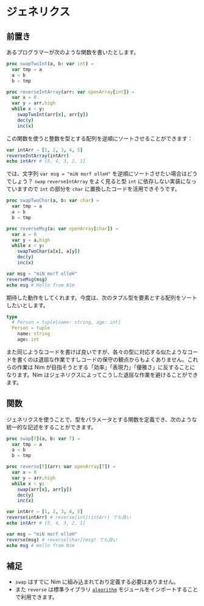 # ジェネリクス

## 前置き

あるプログラマーが次のような関数を書いたとします。

```nim
proc swapTwoInt(a, b: var int) =
  var tmp = a
  a = b
  b = tmp

proc reverseIntArray(arr: var openArray[int]) =
  var x = 0
  var y = arr.high
  while x < y:
    swapTwoInt(arr[x], arr[y])
    dec(y)
    inc(x)
```

この関数を使うと整数を型とする配列を逆順にソートさせることができます：

```nim
var intArr = [1, 2, 3, 4, 5]
reverseIntArray(intArr)
echo intArr # [5, 4, 3, 2, 1]
```

では、文字列 `var msg = "miN morf olleH"` を逆順にソートさせたい場合はどうでしょう？ `swap` `reverseIntArray` をよく見ると型 `int` に依存しない実装になっていますので `int` の部分を `char` に置換したコードを活用できそうです。

```nim
proc swapTwoChar(a, b: var char) =
  var tmp = a
  a = b
  b = tmp

proc reverseMsg(a: var openArray[char]) =
  var x = 0
  var y = a.high
  while x < y:
    swapTwoChar(a[x], a[y])
    dec(y)
    inc(x)

var msg = "miN morf olleH"
reverseMsg(msg)
echo msg # Hello from Nim
```

期待した動作をしてくれます。今度は、次のタプル型を要素とする配列をソートしたいとします。

```nim
type
  # Person = tuple[name: string, age: int]
  Person = tuple
    name: string
    age: int
```

また同じようなコードを書けば良いですが、各々の型に対応する似たようなコードを書くのは退屈な作業ですしコードの保守の観点からもよくありません。これらの作業は Nim が目指そうとする「効率」「表現力」「優雅さ」に反することになります。Nim はジェネリクスによってこうした退屈な作業を避けることができます。

## 関数

ジェネリクスを使うことで、型をパラメータとする関数を定義でき、次のような統一的な記述をすることができます。

```nim
proc swap[T](a, b: var T) =
  var tmp = a
  a = b
  b = tmp

proc reverse[T](arr: var openArray[T]) =
  var x = 0
  var y = arr.high
  while x < y:
    swap(arr[x], arr[y])
    dec(y)
    inc(x)

var intArr = [1, 2, 3, 4, 5]
reverse(intArr) # reverse[int](intArr) でも良い
echo intArr # [5, 4, 3, 2, 1]

var msg = "miN morf olleH"
reverse(msg) # reverse[char](msg) でも良い
echo msg # Hello from Nim
```
## 補足

- `swap` はすでに Nim に組み込まれており定義する必要はありません。
- また `reverse` は標準ライブラリ [`algorithm`](https://nim-lang.org/docs/algorithm.html) モジュールをインポートすることで利用できます。
